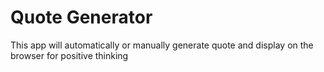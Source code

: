 # Quote Generator

This app will automatically or manually generate quote and display on the browser for positive thinking
